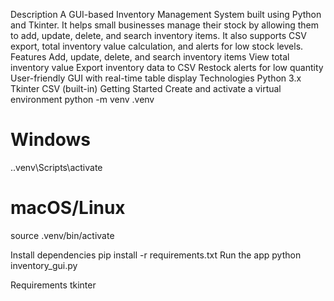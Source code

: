 Description
A GUI-based Inventory Management System built using Python and Tkinter. It helps small businesses
manage their stock by allowing them to add, update, delete, and search inventory items. It also supports
CSV export, total inventory value calculation, and alerts for low stock levels.
Features
Add, update, delete, and search inventory items
View total inventory value
Export inventory data to CSV
Restock alerts for low quantity
User-friendly GUI with real-time table display
Technologies
Python 3.x
Tkinter
CSV (built-in)
Getting Started
Create and activate a virtual environment
python -m venv .venv
# Windows
.\.venv\Scripts\activate
# macOS/Linux
source .venv/bin/activate

Install dependencies
pip install -r requirements.txt
Run the app
python inventory_gui.py


Requirements
tkinter
